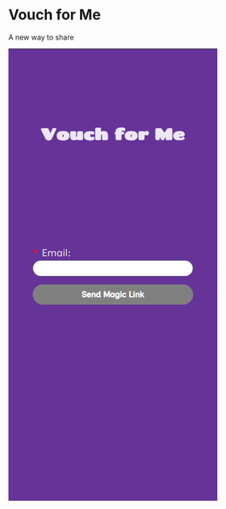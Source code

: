 # Vouch for Me

A new way to share

![Vouch for Me Screenshot](./project_mgmt/assets/images/project.png)
